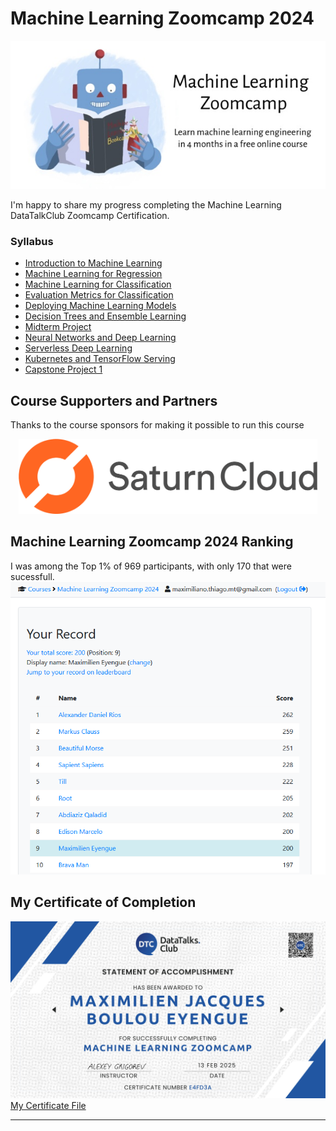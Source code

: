 # Machine Learning Zoomcamp 2024

<img src="files/zoomcamp.jpg" />

I'm happy to share my progress completing the Machine Learning DataTalkClub Zoomcamp Certification.

### Syllabus 

- [Introduction to Machine Learning](./01_intro/)
- [Machine Learning for Regression](./02_regression/)
- [Machine Learning for Classification](./03_classification/)
- [Evaluation Metrics for Classification](/04_evaluation/)
- [Deploying Machine Learning Models](./05_deployment/)
- [Decision Trees and Ensemble Learning](./06_trees/)
- [Midterm Project](./07_midterm_project_reviews/)
- [Neural Networks and Deep Learning](./08_deep_learning/)
- [Serverless Deep Learning](./09_serverless/)
- [Kubernetes and TensorFlow Serving](./10_kubernetes/)
- [Capstone Project 1](./11_capstone_project_reviews/)


## Course Supporters and Partners

Thanks to the course sponsors for making it possible to run this course

<p align="center">
  <a href="https://saturncloud.io/">
    <img height="120" src="files/saturn-cloud.png">
  </a>
</p>


## Machine Learning Zoomcamp 2024 Ranking
I was among the Top 1% of 969 participants, with only 170 that were sucessfull.
![2024 ML Zoomcamp Ranking](./files/Ranking_ML_Zoomcamp_2025.png)

## My Certificate of Completion
![View my Certificate](./files/Maximilien_Certificate_e4fd3ace1a3811212342f8f4d8a4c72d0ac6863a.jpg)
[My Certificate File](./files/Maximilien_Certificate_e4fd3ace1a3811212342f8f4d8a4c72d0ac6863a.pdf)

---
